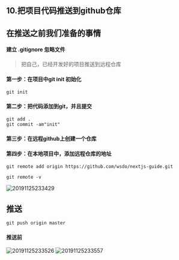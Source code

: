 ## 10.把项目代码推送到github仓库


## 在推送之前我们准备的事情
#### 建立 .gitignore 忽略文件
> 把自己，已经开发好的项目推送到远程仓库
#### 第一步：在项目中git init 初始化
```
git init
```

#### 第二步：把代码添加到git，并且提交
```
git add .
git commit -am"init"
```

####  第三步：在远程github上创建一个仓库

####  第四步：在本地项目中，添加远程仓库的地址
```
git remote add origin https://github.com/wsdo/nextjs-guide.git

git remote -v
```
![20191125233429](http://s.shudong.wang/note/20191125233429.png)


## 推送
```
git push origin master
```

#### 推送前
![20191125233526](https://s.shudong.wang/note/20191125233526.png)
![20191125233557](https://s.shudong.wang/note/20191125233557.png)